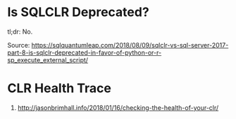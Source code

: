 # Is SQLCLR Deprecated?

tl;dr: No.

Source: https://sqlquantumleap.com/2018/08/09/sqlclr-vs-sql-server-2017-part-8-is-sqlclr-deprecated-in-favor-of-python-or-r-sp_execute_external_script/

# CLR Health Trace

1. http://jasonbrimhall.info/2018/01/16/checking-the-health-of-your-clr/
